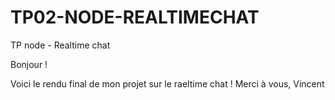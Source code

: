 # TP02-NODE-REALTIMECHAT
TP node - Realtime chat 

Bonjour ! 

Voici le rendu final de mon projet sur le raeltime chat !
Merci à vous, 
Vincent
